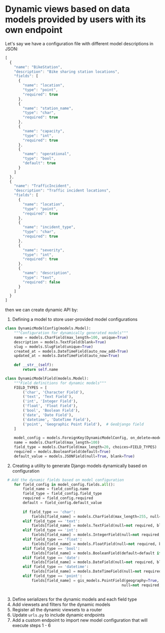 # Dynamic views based on data models provided by users with its own endpoint     

Let's say we have a configuration file with different model descriptions in JSON:

```javascript 
[
  {
    "name": "BikeStation",
    "description": "Bike sharing station locations",
    "fields": [
      {
        "name": "location",
        "type": "point",
        "required": true
      },
      {
        "name": "station_name",
        "type": "char",
        "required": true
      },
      {
        "name": "capacity",
        "type": "int",
        "required": true
      },
      {
        "name": "operational",
        "type": "bool",
        "default": true
      }
    ]
  },
  {
    "name": "TrafficIncident",
    "description": "Traffic incident locations",
    "fields": [
      {
        "name": "location",
        "type": "point",
        "required": true
      },
      {
        "name": "incident_type",
        "type": "char",
        "required": true
      },
      {
        "name": "severity",
        "type": "int",
        "required": true
      },
      {
        "name": "description",
        "type": "text",
        "required": false
      }
    ]
  }
]
```

then we can create dynamic API by:

1. Defining a model to store user-provided model configurations

```python
class DynamicModelConfig(models.Model):
    """Configuration for dynamically generated models"""
    name = models.CharField(max_length=100, unique=True)
    description = models.TextField(blank=True)
    slug = models.SlugField(unique=True)
    created_at = models.DateTimeField(auto_now_add=True)
    updated_at = models.DateTimeField(auto_now=True)
    
    def __str__(self):
        return self.name

class DynamicModelField(models.Model):
    """Field definitions for dynamic models"""
    FIELD_TYPES = [
        ('char', 'Character Field'),
        ('text', 'Text Field'),
        ('int', 'Integer Field'),
        ('float', 'Float Field'),
        ('bool', 'Boolean Field'),
        ('date', 'Date Field'),
        ('datetime', 'DateTime Field'),
        ('point', 'Geographic Point Field'),  # GeoDjango field
    ]
    
    model_config = models.ForeignKey(DynamicModelConfig, on_delete=models.CASCADE, related_name='fields')
    name = models.CharField(max_length=100)
    field_type = models.CharField(max_length=20, choices=FIELD_TYPES)
    required = models.BooleanField(default=True)
    default_value = models.JSONField(null=True, blank=True)
```

2. Creating a utility to generate Django models dynamically based on configuration

```python
 # Add the dynamic fields based on model configuration
    for field_config in model_config.fields.all():
        field_name = field_config.name
        field_type = field_config.field_type
        required = field_config.required
        default = field_config.default_value
        
        if field_type == 'char':
            fields[field_name] = models.CharField(max_length=255, null=not required, blank=not required, default=default)
        elif field_type == 'text':
            fields[field_name] = models.TextField(null=not required, blank=not required, default=default)
        elif field_type == 'int':
            fields[field_name] = models.IntegerField(null=not required, blank=not required, default=default)
        elif field_type == 'float':
            fields[field_name] = models.FloatField(null=not required, blank=not required, default=default)
        elif field_type == 'bool':
            fields[field_name] = models.BooleanField(default=default if default is not None else False)
        elif field_type == 'date':
            fields[field_name] = models.DateField(null=not required, blank=not required, default=default)
        elif field_type == 'datetime':
            fields[field_name] = models.DateTimeField(null=not required, blank=not required, default=default)
        elif field_type == 'point':
            fields[field_name] = gis_models.PointField(geography=True, spatial_index=True, 
                                                     null=not required, blank=not required)
    
```

3. Define serializers for the dynamic models and each field type
4. Add viewsets and filters for the dynamic models
5. Register all the dynamic viewsets to a router
6. Update `urls.py` to include dynamic endpoints
7. Add a custom endpoint to import new model configuration that will execute steps 1 - 6